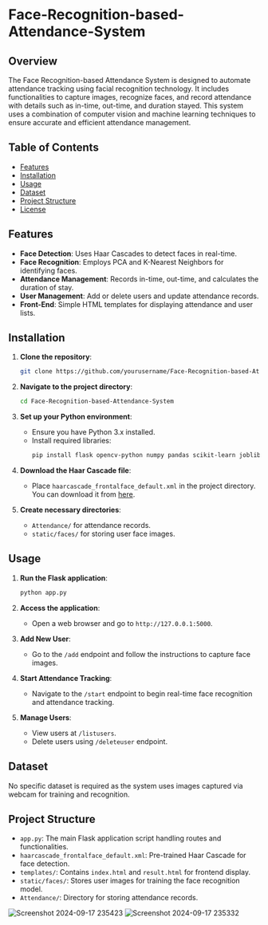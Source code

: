 # Face-Recognition-based-Attendance-System

## Overview
The Face Recognition-based Attendance System is designed to automate attendance tracking using facial recognition technology. It includes functionalities to capture images, recognize faces, and record attendance with details such as in-time, out-time, and duration stayed. This system uses a combination of computer vision and machine learning techniques to ensure accurate and efficient attendance management.

## Table of Contents
- [Features](#features)
- [Installation](#installation)
- [Usage](#usage)
- [Dataset](#dataset)
- [Project Structure](#project-structure)
- [License](#license)

## Features
- **Face Detection**: Uses Haar Cascades to detect faces in real-time.
- **Face Recognition**: Employs PCA and K-Nearest Neighbors for identifying faces.
- **Attendance Management**: Records in-time, out-time, and calculates the duration of stay.
- **User Management**: Add or delete users and update attendance records.
- **Front-End**: Simple HTML templates for displaying attendance and user lists.

## Installation
1. **Clone the repository**:
    ```bash
    git clone https://github.com/yourusername/Face-Recognition-based-Attendance-System.git
    ```
2. **Navigate to the project directory**:
    ```bash
    cd Face-Recognition-based-Attendance-System
    ```

3. **Set up your Python environment**:
    - Ensure you have Python 3.x installed.
    - Install required libraries:
      ```bash
      pip install flask opencv-python numpy pandas scikit-learn joblib
      ```

4. **Download the Haar Cascade file**:
    - Place `haarcascade_frontalface_default.xml` in the project directory. You can download it from [here](https://github.com/opencv/opencv/tree/master/data/haarcascades).

5. **Create necessary directories**:
    - `Attendance/` for attendance records.
    - `static/faces/` for storing user face images.

## Usage
1. **Run the Flask application**:
    ```bash
    python app.py
    ```

2. **Access the application**:
    - Open a web browser and go to `http://127.0.0.1:5000`.

3. **Add New User**:
    - Go to the `/add` endpoint and follow the instructions to capture face images.

4. **Start Attendance Tracking**:
    - Navigate to the `/start` endpoint to begin real-time face recognition and attendance tracking.

5. **Manage Users**:
    - View users at `/listusers`.
    - Delete users using `/deleteuser` endpoint.

## Dataset
No specific dataset is required as the system uses images captured via webcam for training and recognition.

## Project Structure
- `app.py`: The main Flask application script handling routes and functionalities.
- `haarcascade_frontalface_default.xml`: Pre-trained Haar Cascade for face detection.
- `templates/`: Contains `index.html` and `result.html` for frontend display.
- `static/faces/`: Stores user images for training the face recognition model.
- `Attendance/`: Directory for storing attendance records.

![Screenshot 2024-09-17 235423](https://github.com/user-attachments/assets/10bda991-ca9a-4049-a607-d37e6070146b)
![Screenshot 2024-09-17 235332](https://github.com/user-attachments/assets/3d22d452-7824-42d3-b72d-50d154038cc0)

